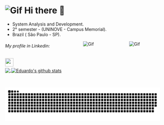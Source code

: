    <h1> <img alt="Gif" height="50" width="45" src="https://c.tenor.com/YursGRYKx08AAAAj/pokemon-gengar.gif">  Hi there 👋 </h1>
   <div align="center">
   </div>

- System Analysis and Development. <br>
- 2° semester - (UNINOVE - Campus Memorial).
- Brazil ( São Paulo - SP).

<div>
  <img align="right" alt="Gif" height="100" width="100" src="https://64.media.tumblr.com/c15b061360fa577cfa6fa1868bc45962/tumblr_o2d65b8VYl1so9b4uo1_500.gif">
  <img  align="right" alt="Gif" height="150" width="150" src="https://66.media.tumblr.com/tumblr_ma4fsg8aDZ1rfjowdo1_500.gif">
</div>

 <div> 
  
  <h6> My profile in Linkedin: </h6> <a  href ="https://www.linkedin.com/in/ricardo-batista-guimar%C3%A3es-66659b230/"><img src="https://upload.wikimedia.org/wikipedia/commons/f/f8/LinkedIn_icon_circle.svg" target="blank" height="27px" width="27px"></a>
    </div>
    
    
<a href="https://github.com/RicardoBG2k">
  <img align="center" src="https://github-readme-stats.vercel.app/api/top-langs/?username=ricardobg2k&theme=dark">
</a>
<a href="https://github.com/eduhpereira">
 <img align="center" src="https://i.pinimg.com/originals/db/f2/55/dbf255f9f7ba73f466e9129fc698d779.gif_height=30" alt="Eduardo's github stats"/>
</a>

 
![snake gif](https://github.com/RicardoBG2K/RicardoBG2K/blob/output/github-contribution-grid-snake.svg)
